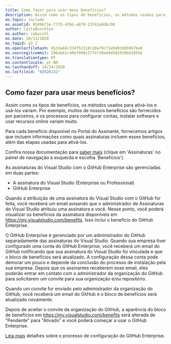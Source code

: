 ```yaml
---
title: Como fazer para usar meus benefícios?
description: Assim como os tipos de benefícios, os métodos usados para ativá-los e usá-los variam. Por exemplo, muitos de nossos benefícios são fornecidos por...
ms.topic: include
ms.assetid: 9109bf1e-f725-439d-a870-13741e0dbc90
author: CaityBuschlen
ms.author: cabuschl
ms.date: 10/13/2020
ms.faqid: q3_2
ms.openlocfilehash: 6533a68c334f52310c20a79cf1e6d93d0b967be0
ms.sourcegitcommit: 296ab61c40bf090c577ef20e84d581939bd1855b
ms.translationtype: HT
ms.contentlocale: pt-BR
ms.lasthandoff: 10/24/2020
ms.locfileid: "92526132"
---
```

## <a name="how-do-i-use-my-benefits"></a>Como fazer para usar meus benefícios?

Assim como os tipos de benefícios, os métodos usados para ativá-los e usá-los variam. Por exemplo, muitos de nossos benefícios são fornecidos por parceiros, e os processos para configurar contas, instalar software e usar recursos online variam muito.

Para cada benefício disponível no Portal do Assinante, fornecemos artigos que incluem informações como quais assinaturas incluem esses benefícios, além das etapas usadas para ativá-los.

Confira nossa documentação para [saber mais](https://docs.microsoft.com/visualstudio/subscriptions/whats-new-in-subscriptions) (clique em 'Assinaturas' no painel de navegação à esquerda e escolha 'Benefícios').

As assinaturas do Visual Studio com o GitHub Enterprise são gerenciadas em duas partes:  
- A assinatura do Visual Studio (Enterprise ou Professional)  
- GitHub Enterprise  

Quando a atribuição de uma assinatura do Visual Studio com o GitHub for feita, você receberá um email avisando que o administrador de Assinaturas do Visual Studio atribuiu uma assinatura a você. Nesse ponto, você poderá visualizar os benefícios da assinatura disponíveis em <https://my.visualstudio.com/benefits>. Isso inclui o benefício do GitHub Enterprise. 

O GitHub Enterprise é gerenciado por um administrador do GitHub separadamente das assinaturas do Visual Studio. Quando sua empresa tiver configurado uma conta do GitHub Enterprise, você receberá um email do GitHub notificando que sua assinatura do Visual Studio foi vinculada e que o bloco de benefícios será atualizado. A configuração dessa conta pode demorar um pouco e depende da conclusão do processo de instalação pela sua empresa. Depois que os assinantes receberem esse email, eles poderão entrar em contato com o administrador da organização do GitHub para solicitarem um convite para sua organização e/ou repositório. 

Quando um convite for enviado pelo administrador da organização do GitHub, você receberá um email do GitHub e o bloco de benefícios será atualizado novamente. 

Depois de aceitar o convite da organização do GitHub, a aparência do bloco de benefícios em <https://my.visualstudio.com/benefits> será alterada de "Pendente" para "Ativado" e você poderá começar a usar o GitHub Enterprise. 

[Leia mais](https://docs.microsoft.com/visualstudio/subscriptions/access-github) detalhes sobre o processo de configuração do GitHub Enterprise. 

